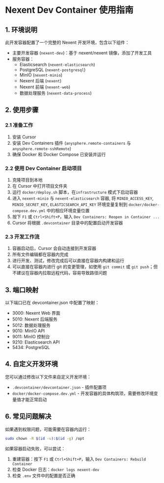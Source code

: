 # Nexent Dev Container 使用指南

## 1. 环境说明

此开发容器配置了一个完整的 Nexent 开发环境，包含以下组件：

- 主要开发容器 (`nexent-dev`)：基于 nexent/nexent 镜像，添加了开发工具
- 服务容器：
  - Elasticsearch (`nexent-elasticsearch`)
  - PostgreSQL (`nexent-postgresql`)
  - MinIO (`nexent-minio`)
  - Nexent 后端 (`nexent`)
  - Nexent 前端 (`nexent-web`)
  - 数据处理服务 (`nexent-data-process`)

## 2. 使用步骤

### 2.1 准备工作

1. 安装 Cursor
02. 安装 Dev Containers 插件 (`anysphere.remote-containers` 与 `anysphere.remote-sshRemote`)
3. 确保 Docker 和 Docker Compose 已安装并运行

### 2.2 使用 Dev Container 启动项目

1. 克隆项目到本地
2. 在 Cursor 中打开项目文件夹
3. 运行 `docker/deploy.sh` 脚本，在`infrastructure` 模式下启动容器
4. 进入 `nexent-minio` 与 `nexent-elasticsearch` 容器, 将 `MINIO_ACCESS_KEY`, `MINIO_SECRET_KEY`, `ELASTICSEARCH_API_KEY` 环境变量复制到 `docker/docker-compose.dev.yml` 中的相应环境变量位置
5. 按下 `F1` 或 `Ctrl+Shift+P`，输入 `Dev Containers: Reopen in Container ...`
6. Cursor 将根据 `.devcontainer` 目录中的配置启动开发容器

### 2.3 开发工作流

1. 容器启动后，Cursor 会自动连接到开发容器
2. 所有文件编辑都在容器内完成
3. 进行开发、测试，修改完成后可以直接在容器内构建和运行
4. 可以直接在容器内进行 git 的变更管理，如使用 `git commit` 或 `git push`；但不建议在容器内拉取远程代码，容易导致路径问题

## 3. 端口映射

以下端口已在 devcontainer.json 中配置了映射：

- 3000: Nexent Web 界面
- 5010: Nexent 后端服务
- 5012: 数据处理服务
- 9010: MinIO API
- 9011: MinIO 控制台
- 9210: Elasticsearch API
- 5434: PostgreSQL

## 4. 自定义开发环境

您可以通过修改以下文件来自定义开发环境：

- `.devcontainer/devcontainer.json` - 插件配置项
- `docker/docker-compose.dev.yml` - 开发容器的具体构筑项，需要修改环境变量值才能正常启动

## 6. 常见问题解决

如果遇到权限问题，可能需要在容器内运行：

```bash
sudo chown -R $(id -u):$(id -g) /opt
```

如果容器启动失败，可以尝试：

1. 重建容器：按下 `F1` 或 `Ctrl+Shift+P`，输入 `Dev Containers: Rebuild Container`
2. 检查 Docker 日志：`docker logs nexent-dev`
3. 检查 `.env` 文件中的配置是否正确